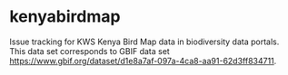 # kenyabirdmap
Issue tracking for KWS Kenya Bird Map data in biodiversity data portals. This data set corresponds to GBIF data set https://www.gbif.org/dataset/d1e8a7af-097a-4ca8-aa91-62d3ff834711.
